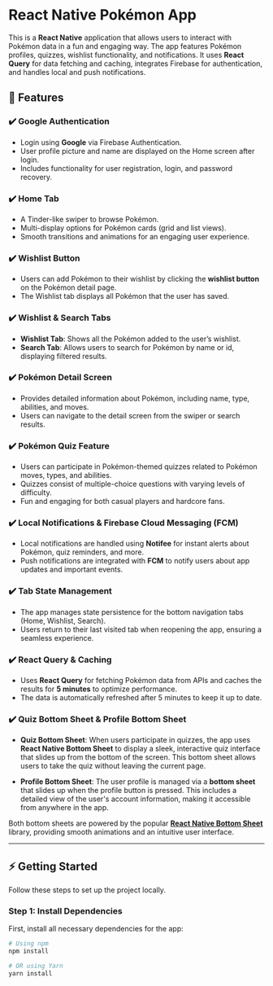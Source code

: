 # React Native Pokémon App

This is a **React Native** application that allows users to interact with Pokémon data in a fun and engaging way. The app features Pokémon profiles, quizzes, wishlist functionality, and notifications. It uses **React Query** for data fetching and caching, integrates Firebase for authentication, and handles local and push notifications.

## 🌟 Features

### ✔️ **Google Authentication**
- Login using **Google** via Firebase Authentication.
- User profile picture and name are displayed on the Home screen after login.
- Includes functionality for user registration, login, and password recovery.

### ✔️ **Home Tab**
- A Tinder-like swiper to browse Pokémon.
- Multi-display options for Pokémon cards (grid and list views).
- Smooth transitions and animations for an engaging user experience.

### ✔️ **Wishlist Button**
- Users can add Pokémon to their wishlist by clicking the **wishlist button** on the Pokémon detail page.
- The Wishlist tab displays all Pokémon that the user has saved.

### ✔️ **Wishlist & Search Tabs**
- **Wishlist Tab**: Shows all the Pokémon added to the user’s wishlist.
- **Search Tab**: Allows users to search for Pokémon by name or id, displaying filtered results.

### ✔️ **Pokémon Detail Screen**
- Provides detailed information about Pokémon, including name, type, abilities, and moves.
- Users can navigate to the detail screen from the swiper or search results.

### ✔️ **Pokémon Quiz Feature**
- Users can participate in Pokémon-themed quizzes related to Pokémon moves, types, and abilities.
- Quizzes consist of multiple-choice questions with varying levels of difficulty.
- Fun and engaging for both casual players and hardcore fans.

### ✔️ **Local Notifications & Firebase Cloud Messaging (FCM)**
- Local notifications are handled using **Notifee** for instant alerts about Pokémon, quiz reminders, and more. 
- Push notifications are integrated with **FCM** to notify users about app updates and important events.

### ✔️ **Tab State Management**
- The app manages state persistence for the bottom navigation tabs (Home, Wishlist, Search).
- Users return to their last visited tab when reopening the app, ensuring a seamless experience.

### ✔️ **React Query & Caching**
- Uses **React Query** for fetching Pokémon data from APIs and caches the results for **5 minutes** to optimize performance.
- The data is automatically refreshed after 5 minutes to keep it up to date.

### ✔️ **Quiz Bottom Sheet** & **Profile Bottom Sheet**
- **Quiz Bottom Sheet**: When users participate in quizzes, the app uses **React Native Bottom Sheet** to display a sleek, interactive quiz interface that slides up from the bottom of the screen. This bottom sheet allows users to take the quiz without leaving the current page.
  
- **Profile Bottom Sheet**: The user profile is managed via a **bottom sheet** that slides up when the profile button is pressed. This includes a detailed view of the user's account information, making it accessible from anywhere in the app.

Both bottom sheets are powered by the popular **[React Native Bottom Sheet](https://gorhom.dev/react-native-bottom-sheet/)** library, providing smooth animations and an intuitive user interface.

---

## ⚡ Getting Started

Follow these steps to set up the project locally.

### Step 1: Install Dependencies

First, install all necessary dependencies for the app:

```bash
# Using npm
npm install

# OR using Yarn
yarn install
